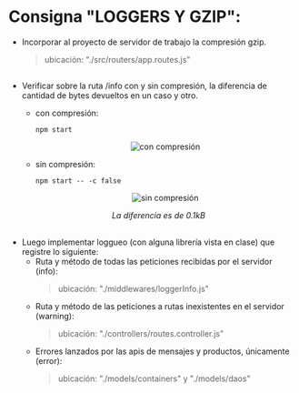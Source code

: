 # Consigna "LOGGERS Y GZIP":

* Incorporar al proyecto de servidor de trabajo la compresión gzip.
  > ubicación: "./src/routers/app.routes.js"
##

* Verificar sobre la ruta /info con y sin compresión, la diferencia de cantidad de bytes devueltos en un caso y otro.
  - con compresión: 
    ``` 
    npm start
    ```
    <p align="center"><img src="https://firebasestorage.googleapis.com/v0/b/backend-clases.appspot.com/o/compression-on.png?alt=media&token=9ba8b832-39d0-430d-a223-3738d084d930" alt="con compresión"/></p>

  - sin compresión: 
    ``` 
    npm start -- -c false
    ```
    <p align="center"><img src="https://firebasestorage.googleapis.com/v0/b/backend-clases.appspot.com/o/compression-off.png?alt=media&token=1785a1be-691a-4771-9573-97f9ed545d86" alt="sin compresión"/></p>
    
  <p align="center"><i>La diferencia es de 0.1kB</i></p>
##

* Luego implementar loggueo (con alguna librería vista en clase) que registre lo siguiente:
  - Ruta y método de todas las peticiones recibidas por el servidor (info): 
    > ubicación: "./middlewares/loggerInfo.js"
  - Ruta y método de las peticiones a rutas inexistentes en el servidor (warning): 
    > ubicación: "./controllers/routes.controller.js"
  - Errores lanzados por las apis de mensajes y productos, únicamente (error): 
    > ubicación: "./models/containers" y "./models/daos"